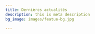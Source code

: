 ```yaml
---
title: Dernières actualités
description: this is meta description
bg_image: images/featue-bg.jpg

---
```

